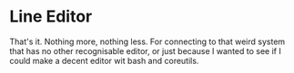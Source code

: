 # Line Editor

That's it. Nothing more, nothing less. For connecting to that weird system
that has no other recognisable editor, or just because I wanted to see if I
could make a decent editor wit bash and coreutils.

